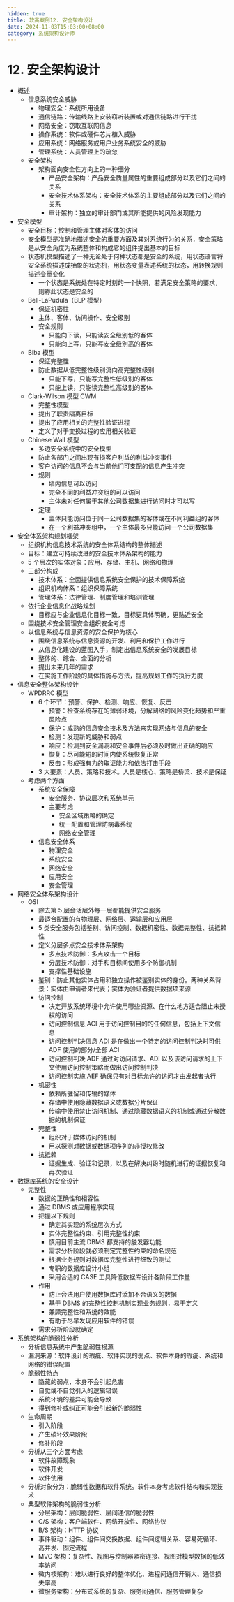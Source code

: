 ```yaml
---
hidden: true
title: 软高案例12. 安全架构设计
date: 2024-11-03T15:03:00+08:00
category: 系统架构设计师
---
```

# 12. 安全架构设计

- 概述
  - 信息系统安全威胁
    - 物理安全：系统所用设备
    - 通信链路：传输线路上安装窃听装置或对通信链路进行干扰
    - 网络安全：窃取互联网信息
    - 操作系统：软件或硬件芯片植入威胁
    - 应用系统：网络服务或用户业务系统安全的威胁
    - 管理系统：人员管理上的疏忽
  - 安全架构
    - 架构面向安全性方向上的一种细分
      - 产品安全架构：产品安全质量属性的重要组成部分以及它们之间的关系
      - 安全技术体系架构：安全技术体系的主要组成部分以及它们之间的关系
      - 审计架构：独立的审计部门或其所能提供的风险发现能力
- 安全模型
  - 安全目标：控制和管理主体对客体的访问
  - 安全模型是准确地描述安全的重要方面及其对系统行为的关系，安全策略是从安全角度为系统整体和构成它的组件提出基本的目标
  - 状态机模型描述了一种无论处于何种状态都是安全的系统，用状态语言将安全系统描述成抽象的状态机，用状态变量表述系统的状态，用转换规则描述变量变化
    - 一个状态是系统处在特定时刻的一个快照，若满足安全策略的要求，则称此状态是安全的
  - Bell-LaPudula（BLP 模型）
    - 保证机密性
    - 主体、客体、访问操作、安全级别
    - 安全规则
      - 只能向下读，只能读安全级别低的客体
      - 只能向上写，只能写安全级别高的客体
  - Biba 模型
    - 保证完整性
    - 防止数据从低完整性级别流向高完整性级别
      - 只能下写，只能写完整性低级别的客体
      - 只能上读，只能读完整性高级别的客体
  - Clark-Wilson 模型 CWM
    - 完整性模型
    - 提出了职责隔离目标
    - 提出了应用相关的完整性验证进程
    - 定义了对于变换过程的应用相关验证
  - Chinese Wall 模型
    - 多边安全系统中的安全模型
    - 防止各部门之间出现有损客户利益的利益冲突事件
    - 客户访问的信息不会与当前他们可支配的信息产生冲突
    - 规则
      - 墙内信息可以访问
      - 完全不同的利益冲突组的可以访问
      - 主体未对任何属于其他公司数据集进行访问时才可以写
    - 定理
      - 主体只能访问位于同一公司数据集的客体或在不同利益组的客体
      - 在一个利益冲突组中，一个主体最多只能访问一个公司数据集
- 安全体系架构规划框架
  - 组织机构信息技术系统的安全体系结构的整体描述
  - 目标：建立可持续改进的安全技术体系架构的能力
  - 5 个层次的实体对象：应用、存储、主机、网络和物理
  - 三部分构成
    - 技术体系：全面提供信息系统安全保护的技术保障系统
    - 组织机构体系：组织保障系统
    - 管理体系：法律管理、制度管理和培训管理
  - 依托企业信息化战略规划
    - 目标应与企业信息化目标一致，目标更具体明确，更贴近安全
  - 围绕技术安全管理安全组织安全考虑
  - 以信息系统与信息资源的安全保护为核心
    - 围绕信息系统与信息资源的开发、利用和保护工作进行
    - 从信息化建设的蓝图入手，制定出信息系统安全的发展目标
    - 整体的、综合、全面的分析
    - 提出未来几年的需求
    - 在实施工作阶段的具体措施与方法，提高规划工作的执行力度
- 信息安全整体架构设计
  - WPDRRC 模型
    - 6 个环节：预警、保护、检测、响应、恢复、反击
      - 预警：检查系统存在的薄弱环境，分解网络的风险变化趋势和严重风险点
      - 保护：成熟的信息安全技术及方法来实现网络与信息的安全
      - 检测：发现新的威胁和弱点
      - 响应：检测到安全漏洞和安全事件后必须及时做出正确的响应
      - 恢复：尽可能短的时间内使系统恢复正常
      - 反击：形成强有力的取证能力和依法打击手段
    - 3 大要素：人员、策略和技术。人员是核心、策略是桥梁、技术是保证
  - 考虑两个方面
    - 系统安全保障
      - 安全服务、协议层次和系统单元
      - 主要考虑
        - 安全区域策略的确定
        - 统一配置和管理防病毒系统
        - 网络安全管理
    - 信息安全体系
      - 物理安全
      - 系统安全
      - 网络安全
      - 应用安全
      - 安全管理
- 网络安全体系架构设计
  - OSI
    - 除去第 5 层会话层外每一层都能提供安全服务
    - 最适合配置的有物理层、网络层、运输层和应用层
    - 5 类安全服务包括鉴别、访问控制、数据机密性、数据完整性、抗抵赖性
    - 定义分层多点安全技术体系架构
      - 多点技术防御：多点攻击一个目标
      - 分层技术防御：对手和目标间使用多个防御机制
      - 支撑性基础设施
    - 鉴别：防止其他实体占用和独立操作被鉴别实体的身份。两种关系背景：实体由申请者来代表；实体为验证者提供数据项来源
    - 访问控制
      - 决定开放系统环境中允许使用哪些资源、在什么地方适合阻止未授权的访问
      - 访问控制信息 ACI 用于访问控制目的的任何信息，包括上下文信息
      - 访问控制判决信息 ADI 是在做出一个特定的访问控制判决时可供 ADF 使用的部分/全部 ACI
      - 访问控制判决 ADF 通过对访问请求、ADI 以及该访问请求的上下文使用访问控制策略而做出访问控制判决
      - 访问控制实施 AEF 确保只有对目标允许的访问才由发起者执行
    - 机密性
      - 依赖所驻留和传输的媒体
      - 存储中使用隐藏数据语义或数据分片保证
      - 传输中使用禁止访问机制、通过隐藏数据语义的机制或通过分散数据的机制保证
    - 完整性
      - 组织对于媒体访问的机制
      - 用以探测对数据或数据项序列的非授权修改
    - 抗抵赖
      - 证据生成、验证和记录，以及在解决纠纷时随机进行的证据恢复和再次验证
- 数据库系统的安全设计
  - 完整性
    - 数据的正确性和相容性
    - 通过 DBMS 或应用程序实现
    - 把握以下规则
      - 确定其实现的系统层次方式
      - 实体完整性约束、引用完整性约束
      - 慎用目前主流 DBMS 都支持的触发器功能
      - 需求分析阶段就必须制定完整性约束的命名规范
      - 根据业务规则对数据库完整性进行细致的测试
      - 专职的数据库设计小组
      - 采用合适的 CASE 工具降低数据库设计各阶段工作量
    - 作用
      - 防止合法用户使用数据库时添加不合语义的数据
      - 基于 DBMS 的完整性控制机制实现业务规则，易于定义
      - 兼顾完整性和系统的效能
      - 有助于尽早发现应用软件的错误
    - 需求分析阶段就确定
- 系统架构的脆弱性分析
  - 分析信息系统中产生脆弱性根源
  - 漏洞来源：软件设计的瑕疵、软件实现的弱点、软件本身的瑕疵、系统和网络的错误配置
  - 脆弱性特点
    - 隐藏的弱点，本身不会引起危害
    - 自觉或不自觉引入的逻辑错误
    - 系统环境的差异可能会导致
    - 得到修补或纠正可能会引起新的脆弱性
  - 生命周期
    - 引入阶段
    - 产生破坏效果阶段
    - 修补阶段
  - 分析从三个方面考虑
    - 软件故障现象
    - 软件开发
    - 软件使用
  - 分析对象分为：脆弱性数据和软件系统。软件本身考虑软件结构和实现技术
  - 典型软件架构的脆弱性分析
    - 分层架构：层间脆弱性、层间通信的脆弱性
    - C/S 架构：客户端软件、网络开放性、网络协议
    - B/S 架构：HTTP 协议
    - 事件驱动：组件、组件间交换数据、组件间逻辑关系、容易死循环、高并发、固定流程
    - MVC 架构：复杂性、视图与控制器紧密连接、视图对模型数据的低效率访问
    - 微内核架构：难以进行良好的整体优化、进程间通信开销大、通信损失率高
    - 微服务架构：分布式系统的复杂、服务间通信、服务管理复杂